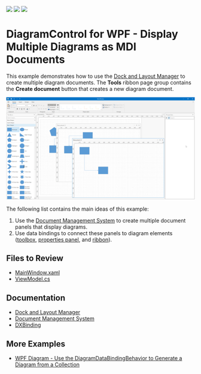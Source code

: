 <!-- default badges list -->
![](https://img.shields.io/endpoint?url=https://codecentral.devexpress.com/api/v1/VersionRange/642837868/22.2.6%2B)
[![](https://img.shields.io/badge/Open_in_DevExpress_Support_Center-FF7200?style=flat-square&logo=DevExpress&logoColor=white)](https://supportcenter.devexpress.com/ticket/details/T1167110)
[![](https://img.shields.io/badge/📖_How_to_use_DevExpress_Examples-e9f6fc?style=flat-square)](https://docs.devexpress.com/GeneralInformation/403183)
<!-- default badges end -->

# DiagramControl for WPF - Display Multiple Diagrams as MDI Documents

This example demonstrates how to use the [Dock and Layout Manager](https://docs.devexpress.com/WPF/6191/controls-and-libraries/layout-management/dock-windows) to create multiple diagram documents. The **Tools** ribbon page group contains the **Create document** button that creates a new diagram document.

![](img/wpf-diagram-mdi.png)

The following list contains the main ideas of this example:

1. Use the [Document Management System](https://docs.devexpress.com/WPF/18234/mvvm-framework/services/predefined-set/document-services/document-management-system) to create multiple document panels that display diagrams.
2. Use data bindings to connect these panels to diagram elements ([toolbox](https://docs.devexpress.com/WPF/116504/controls-and-libraries/diagram-control/diagram-designer-control/shapes-panel), [properties panel](https://docs.devexpress.com/WPF/116506/controls-and-libraries/diagram-control/diagram-designer-control/properties-panel), and [ribbon](https://docs.devexpress.com/WPF/116507/controls-and-libraries/diagram-control/diagram-designer-control/ribbon)).

## Files to Review

* [MainWindow.xaml](CS/MainWindow.xaml)
* [ViewModel.cs](CS/ViewModel.cs)

## Documentation

* [Dock and Layout Manager](https://docs.devexpress.com/WPF/6191/controls-and-libraries/layout-management/dock-windows)
* [Document Management System](https://docs.devexpress.com/WPF/18234/mvvm-framework/services/predefined-set/document-services/document-management-system)
* [DXBinding](https://docs.devexpress.com/WPF/115770/mvvm-framework/dxbinding)

## More Examples

* [WPF Diagram - Use the DiagramDataBindingBehavior to Generate a Diagram from a Collection](https://github.com/DevExpress-Examples/wpf-diagram-use-diagramdatabindingbehavior-to-generate-diagram-from-collection)
